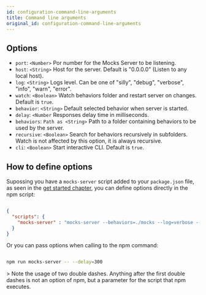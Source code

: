 ```yaml
---
id: configuration-command-line-arguments
title: Command line arguments
original_id: configuration-command-line-arguments
---
```

## Options

-   `port`: `<Number>` Por number for the Mocks Server to be listening.
-   `host`: `<String>` Host for the server. Default is "0.0.0.0" (Listen to any local host).
-   `log`: `<String>` Logs level. Can be one of "silly", "debug", "verbose", "info", "warn", "error".
-   `watch`: `<Boolean>` Watch behaviors folder and restart server on changes. Default is `true`.
-   `behavior`: `<String>` Default selected behavior when server is started.
-   `delay`: `<Number` Responses delay time in milliseconds.
-   `behaviors`: `Path as <String>` Path to a folder containing behaviors to be used by the server.
-   `recursive`: `<Boolean>` Search for behaviors recursively in subfolders. Watch is not affected by this option, it is always recursive.
-   `cli`: `<Boolean>` Start interactive CLI. Default is `true`.

## How to define options

Supossing you have a `mocks-server` script added to your `package.json` file, as seen in the [get started chapter](get-started-intro.md#installation), you can define options directly in the npm script:

```json

{
  "scripts": {
    "mocks-server" : "mocks-server --behaviors=./mocks --log=verbose --watch=false"
  }
}

```

Or you can pass options when calling to the npm command:

```bash

npm run mocks-server -- --delay=300

```

&gt; Note the usage of two double dashes. Anything after the first double dashes is not an option of npm, but a parameter for the script that npm executes.

